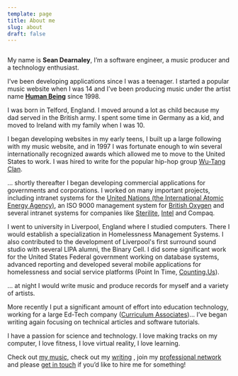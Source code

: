 ```yaml
---
template: page
title: About me
slug: about
draft: false
---
```

![]()

My name is **Sean Dearnaley**, I’m a software engineer, a music producer and a technology enthusiast.

I’ve been developing applications since I was a teenager. I started a popular music website when I was 14 and I’ve been producing music under the artist name **[Human Being](https://soundcloud.com/humanbeingmusic)** since 1998.

I was born in Telford, England. I moved around a lot as child because my dad served in the British army. I spent some time in Germany as a kid, and moved to Ireland with my family when I was 10.

I began developing websites in my early teens, I built up a large following with my music website, and in 1997 I was fortunate enough to win several internationally recognized awards which allowed me to move to the United States to work. I was hired to write for the popular hip-hop group [Wu-Tang Clan](https://wutangclan.com/). 

... shortly thereafter I began developing commercial applications for governments and corporations. I worked on many important projects, including intranet systems for the [United Nations (the International Atomic Energy Agency)](https://www.iaea.org/), an ISO 9000 management system for [British Oxygen](https://www.boconline.co.uk/) and several intranet systems for companies like [Sterilite](https://www.sterilite.com/), [Intel](https://www.intel.com/) and Compaq.

I went to university in Liverpool, England where I studied computers. There I would establish a specialization in Homelessness Management Systems. I also contributed to the development of Liverpool's first surround sound studio with several LIPA alumni, the Binary Cell.  I did some significant work for the United States Federal government working on database systems, advanced reporting and developed several mobile applications for homelessness and social service platforms (Point In Time, [Counting.Us](https://counting.us/)).

… at night I would write music and produce records for myself and a variety of artists.

More recently I put a significant amount of effort into education technology, working for a large Ed-Tech company ([Curriculum Associates](https://www.curriculumassociates.com/))... I’ve began writing again focusing on technical articles and software tutorials.

I have a passion for science and technology. I love making tracks on my computer, I love fitness, I love virtual reality, I love learning.

Check out [my music](https://soundcloud.com/humanbeingmusic), check out my [writing](https://medium.com/@seandearnaley) , join my [professional network](https://www.linkedin.com/in/sean-dearnaley-8577a973/) and please [get in touch](mailto:seandearnaley@hotmail.com) if you’d like to hire me for something!
